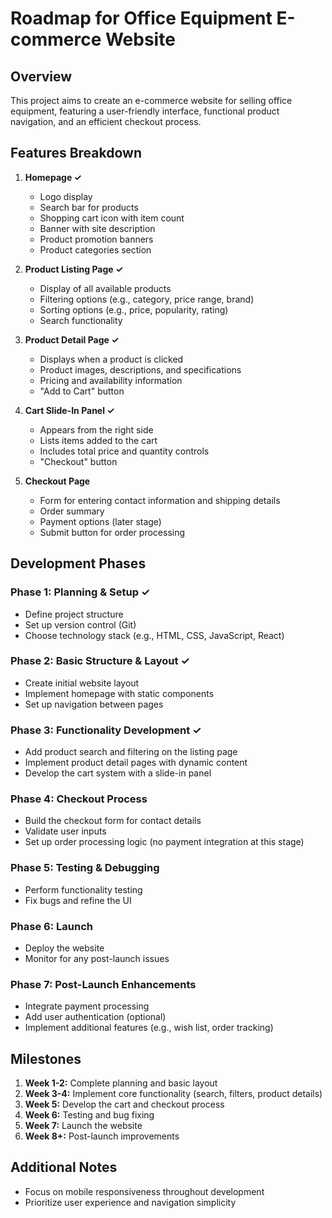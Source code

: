# Roadmap for Office Equipment E-commerce Website

## Overview
This project aims to create an e-commerce website for selling office equipment, featuring a user-friendly interface, functional product navigation, and an efficient checkout process.

## Features Breakdown
1. **Homepage ✓**
   - Logo display
   - Search bar for products
   - Shopping cart icon with item count
   - Banner with site description
   - Product promotion banners
   - Product categories section

2. **Product Listing Page ✓**
   - Display of all available products
   - Filtering options (e.g., category, price range, brand)
   - Sorting options (e.g., price, popularity, rating)
   - Search functionality

3. **Product Detail Page ✓**
   - Displays when a product is clicked
   - Product images, descriptions, and specifications
   - Pricing and availability information
   - "Add to Cart" button

4. **Cart Slide-In Panel ✓**
   - Appears from the right side
   - Lists items added to the cart
   - Includes total price and quantity controls
   - "Checkout" button

5. **Checkout Page**
   - Form for entering contact information and shipping details
   - Order summary
   - Payment options (later stage)
   - Submit button for order processing

## Development Phases
### Phase 1: Planning & Setup ✓
- Define project structure
- Set up version control (Git)
- Choose technology stack (e.g., HTML, CSS, JavaScript, React)

### Phase 2: Basic Structure & Layout ✓
- Create initial website layout
- Implement homepage with static components
- Set up navigation between pages

### Phase 3: Functionality Development ✓
- Add product search and filtering on the listing page
- Implement product detail pages with dynamic content
- Develop the cart system with a slide-in panel

### Phase 4: Checkout Process
- Build the checkout form for contact details
- Validate user inputs
- Set up order processing logic (no payment integration at this stage)

### Phase 5: Testing & Debugging
- Perform functionality testing
- Fix bugs and refine the UI

### Phase 6: Launch
- Deploy the website
- Monitor for any post-launch issues

### Phase 7: Post-Launch Enhancements
- Integrate payment processing
- Add user authentication (optional)
- Implement additional features (e.g., wish list, order tracking)

## Milestones
1. **Week 1-2:** Complete planning and basic layout
2. **Week 3-4:** Implement core functionality (search, filters, product details)
3. **Week 5:** Develop the cart and checkout process
4. **Week 6:** Testing and bug fixing
5. **Week 7:** Launch the website
6. **Week 8+:** Post-launch improvements

## Additional Notes
- Focus on mobile responsiveness throughout development
- Prioritize user experience and navigation simplicity